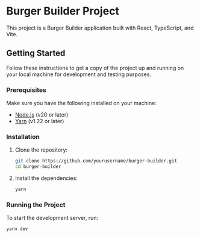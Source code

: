 # Burger Builder Project

This project is a Burger Builder application built with React, TypeScript, and Vite.

## Getting Started

Follow these instructions to get a copy of the project up and running on your local machine for development and testing purposes.

### Prerequisites

Make sure you have the following installed on your machine:

- [Node.js](https://nodejs.org/) (v20 or later)
- [Yarn](https://yarnpkg.com/) (v1.22 or later)

### Installation

1. Clone the repository:

    ```bash
    git clone https://github.com/yourusername/burger-builder.git
    cd burger-builder
    ```

2. Install the dependencies:

    ```bash
    yarn
    ```

### Running the Project

To start the development server, run:

```bash
yarn dev
